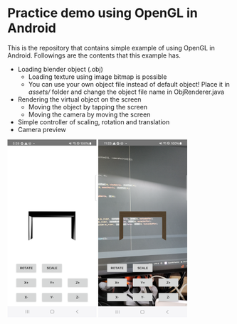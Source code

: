 # Practice demo using OpenGL in Android

This is the repository that contains simple example of using OpenGL in Android. Followings are the contents that this example has.

- Loading blender object (.obj) 
  - Loading texture using image bitmap is possible
  - You can use your own object file instead of default object! Place it in *assets/* folder and change the object file name in ObjRenderer.java 
- Rendering the virtual object on the screen
  - Moving the object by tapping the screen
  - Moving the camera by moving the screen
- Simple controller of scaling, rotation and translation
- Camera preview

<img src="./resources/demo.png" width="200" height="400"/>
<img src="./resources/demo2.png" width="200" height="400"/>

